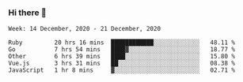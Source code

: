### Hi there 👋

<!--START_SECTION:waka-->
```text
Week: 14 December, 2020 - 21 December, 2020

Ruby         20 hrs 16 mins  ████████████░░░░░░░░░░░░░   48.11 % 
Go           7 hrs 54 mins   ████▓░░░░░░░░░░░░░░░░░░░░   18.77 % 
Other        6 hrs 39 mins   ████░░░░░░░░░░░░░░░░░░░░░   15.80 % 
Vue.js       3 hrs 31 mins   ██░░░░░░░░░░░░░░░░░░░░░░░   08.38 % 
JavaScript   1 hr 8 mins     ▓░░░░░░░░░░░░░░░░░░░░░░░░   02.71 % 
```
<!--END_SECTION:waka-->

<!--
**yqmmm/yqmmm** is a ✨ _special_ ✨ repository because its `README.md` (this file) appears on your GitHub profile.

Here are some ideas to get you started:

- 🔭 I’m currently working on ...
- 🌱 I’m currently learning ...
- 👯 I’m looking to collaborate on ...
- 🤔 I’m looking for help with ...
- 💬 Ask me about ...
- 📫 How to reach me: ...
- 😄 Pronouns: ...
- ⚡ Fun fact: ...
-->
